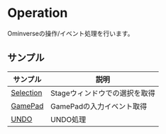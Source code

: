 # Operation

Ominverseの操作/イベント処理を行います。    

## サンプル

|サンプル|説明|     
|---|---|     
|[Selection](./Selection/readme.md)|Stageウィンドウでの選択を取得|     
|[GamePad](./GamePad/readme.md)|GamePadの入力イベント取得|     
|[UNDO](./UNDO/readme.md)|UNDO処理|     

